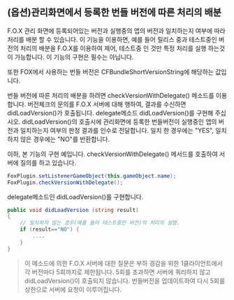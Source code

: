 ## (옵션)관리화면에서 등록한 번들 버전에 따른 처리의 배분

F.O.X 관리 화면에 등록되어있는 버전과 실행중의 앱의 버전과 일치하는지 여부에 따라 처리를 배분 할 수 있습니다. 이 기능을 이용하면, 예를 들어 릴리스 중과 테스트중인 버전의 처리의 배분을 F.O.X를 이용하여 제어, 테스트중 인 것만 특정 처리를 실행 하는것이 가능합니다.
이 기능의 구현은 필수는 아닙니다.

또한 FOX에서 사용하는 번들 버전은 CFBundleShortVersionString에 해당하는 값입니다.


번들 버전에 따른 처리의 배분을 하려면 checkVersionWithDelegate() 메소드를 이용합니다. 버전체크의 문의를 F.O.X 서버에 대해 행하여, 결과를 수신하면 didLoadVersion()가 호출됩니다. delegate메소드 didLoadVersion()를 구현해 주십시오.
didLoadVersion()의 호출시에 관리화면에 등록한 번들버전이 실행중인 앱의 버전과 일치하는지 여부의 판정 결과를 인수로 전달합니다. 일치 한 경우에는 "YES", 일치하지 않은 경우에는 "NO"를 반환합니다.


이하, 본 기능의 구현 예입니다.
checkVersionWithDelegate() 메서드를 호출하여 서버에 질의를 하고 있습니다.

```c#
FoxPlugin.setListenerGameObject(this.gameObject.name);
FoxPlugin.checkVersionWithDelegate();
```

delegate메소드인 didLoadVersion()를 구현합니다.

```c#
public void didLoadVersion (string result)
{
	// 일치하지 않는 경우(예를 들어 테스트중인 버전)의 처리의 설명.
	if (result=="NO") {
		....
	}
}
```

>이 메소드에 의한 F.O.X 서버에 대한 질문은 부하 경감을 위한 1클라이언트에서 각 버전마다 5회까지로 제한됩니다. 5회를 초과하면 서버에 쿼리하지 않고 didLoadVersion()이 호출되지 않습니다. 번들버전을 업데이트하여 다시 5회를 상한으로 서버에 요청이 이루어집니다.
